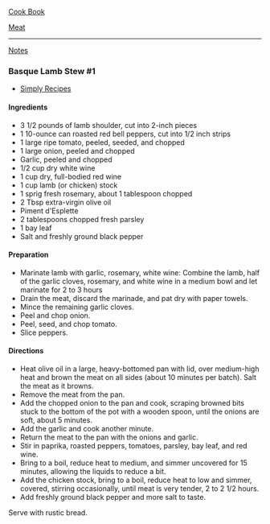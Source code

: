 [Cook Book](https://github.com/vmsmith/CookBook/blob/master/README.md)  

[Meat](https://github.com/vmsmith/CookBook/blob/master/meat.md)

-----  

[Notes](https://github.com/vmsmith/CookBook/blob/master/notes.md)  

### Basque Lamb Stew #1  
* [Simply Recipes](https://www.simplyrecipes.com/recipes/basque_lamb_stew/)

#### Ingredients  

* 3 1/2 pounds of lamb shoulder, cut into 2-inch pieces   
* 1 10-ounce can roasted red bell peppers, cut into 1/2 inch strips  
* 1 large ripe tomato, peeled, seeded, and chopped  
* 1 large onion, peeled and chopped
* Garlic, peeled and chopped
* 1/2 cup dry white wine  
* 1 cup dry, full-bodied red wine  
* 1 cup lamb (or chicken) stock  
* 1 sprig fresh rosemary, about 1 tablespoon chopped  
* 2 Tbsp extra-virgin olive oil  
* Piment d'Esplette  
* 2 tablespoons chopped fresh parsley  
* 1 bay leaf  
* Salt and freshly ground black pepper  


#### Preparation  

* Marinate lamb with garlic, rosemary, white wine: Combine the lamb, half of the garlic cloves, rosemary, and white wine in a medium bowl and let marinate for 2 to 3 hours  
* Drain the meat, discard the marinade, and pat dry with paper towels. 
* Mince the remaining garlic cloves.
* Peel and chop onion.  
* Peel, seed, and chop tomato.  
* Slice peppers. 


#### Directions  

* Heat olive oil in a large, heavy-bottomed pan with lid, over medium-high heat and brown the meat on all sides (about 10 minutes per batch). Salt the meat as it browns.  
* Remove the meat from the pan.  
* Add the chopped onion to the pan and cook, scraping browned bits stuck to the bottom of the pot with a wooden spoon, until the onions are soft, about 5 minutes.  
* Add the garlic and cook another minute.  
* Return the meat to the pan with the onions and garlic.  
* Stir in paprika, roasted peppers, tomatoes, parsley, bay leaf, and red wine.  
* Bring to a boil, reduce heat to medium, and simmer uncovered for 15 minutes, allowing the liquids to reduce a bit.  
* Add the chicken stock, bring to a boil, reduce heat to low and simmer, covered, stirring occasionally, until meat is very tender, 2 to 2 1/2 hours. 
* Add freshly ground black pepper and more salt to taste.

Serve with rustic bread.
